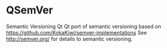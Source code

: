 # QSemVer
Semantic Versioning Qt 
Qt port of semantic versioning based on https://github.com/KokaKiwi/semver-implementations
See http://semver.org/ for details to semantic versioning.